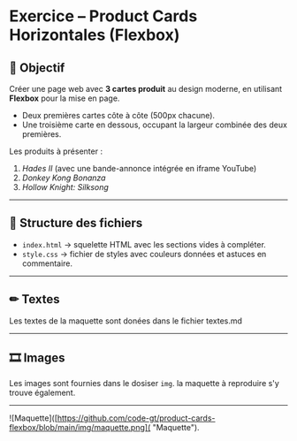 # Exercice – Product Cards Horizontales (Flexbox)

## 🎯 Objectif
Créer une page web avec **3 cartes produit** au design moderne, en utilisant **Flexbox** pour la mise en page.  
- Deux premières cartes côte à côte (500px chacune).  
- Une troisième carte en dessous, occupant la largeur combinée des deux premières.  

Les produits à présenter :
1. *Hades II* (avec une bande-annonce intégrée en iframe YouTube)
2. *Donkey Kong Bonanza*
3. *Hollow Knight: Silksong*  
 

---

## 📂 Structure des fichiers
- `index.html` → squelette HTML avec les sections vides à compléter.  
- `style.css` → fichier de styles avec couleurs données et astuces en commentaire.  

---

## ✏ Textes

Les textes de la maquette sont donées dans le fichier textes.md

---

## 🎞️ Images

Les images sont fournies dans le dosiser `img`. 
la maquette à reproduire s'y trouve également.

---

![Maquette]([https://github.com/code-gt/product-cards-flexbox/blob/main/img/maquette.png]( "Maquette").

